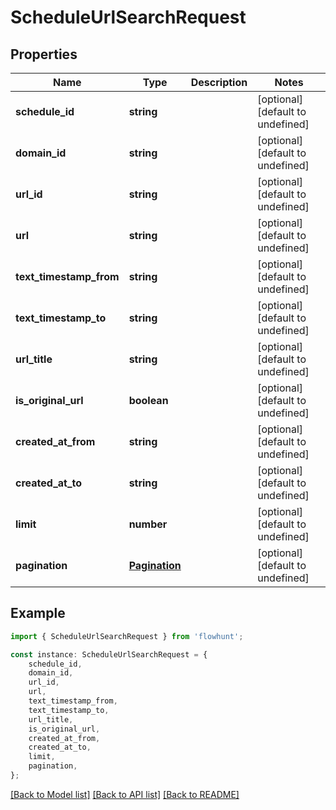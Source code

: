 # ScheduleUrlSearchRequest


## Properties

Name | Type | Description | Notes
------------ | ------------- | ------------- | -------------
**schedule_id** | **string** |  | [optional] [default to undefined]
**domain_id** | **string** |  | [optional] [default to undefined]
**url_id** | **string** |  | [optional] [default to undefined]
**url** | **string** |  | [optional] [default to undefined]
**text_timestamp_from** | **string** |  | [optional] [default to undefined]
**text_timestamp_to** | **string** |  | [optional] [default to undefined]
**url_title** | **string** |  | [optional] [default to undefined]
**is_original_url** | **boolean** |  | [optional] [default to undefined]
**created_at_from** | **string** |  | [optional] [default to undefined]
**created_at_to** | **string** |  | [optional] [default to undefined]
**limit** | **number** |  | [optional] [default to undefined]
**pagination** | [**Pagination**](Pagination.md) |  | [optional] [default to undefined]

## Example

```typescript
import { ScheduleUrlSearchRequest } from 'flowhunt';

const instance: ScheduleUrlSearchRequest = {
    schedule_id,
    domain_id,
    url_id,
    url,
    text_timestamp_from,
    text_timestamp_to,
    url_title,
    is_original_url,
    created_at_from,
    created_at_to,
    limit,
    pagination,
};
```

[[Back to Model list]](../README.md#documentation-for-models) [[Back to API list]](../README.md#documentation-for-api-endpoints) [[Back to README]](../README.md)
